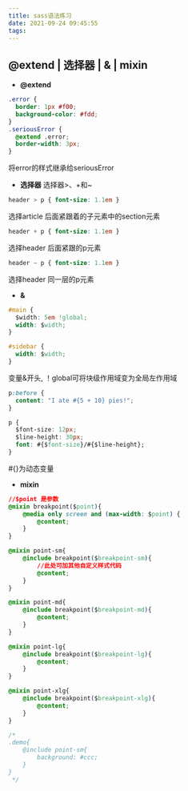 ```yaml
---
title: sass语法练习
date: 2021-09-24 09:45:55
tags:
---
```

## @extend | 选择器 | & | mixin
- **@extend**
```css
.error {
  border: 1px #f00;
  background-color: #fdd;
}
.seriousError {
  @extend .error;
  border-width: 3px;
}
```
将error的样式继承给seriousError

- **选择器**
选择器>、+和~
```css
header > p { font-size: 1.1em }
```
选择article 后面紧跟着的子元素中的section元素
```css
header + p { font-size: 1.1em }
```
选择header  后面紧跟的p元素
```css
header ~ p { font-size: 1.1em }
```
选择header  同一层的p元素
- **&**
```css
#main {
  $width: 5em !global;
  width: $width;
}

#sidebar {
  width: $width;
}
```
变量&开头, ！global可将块级作用域变为全局左作用域
```css
p:before {
  content: "I ate #{5 + 10} pies!";
}

p {
  $font-size: 12px;
  $line-height: 30px;
  font: #{$font-size}/#{$line-height};
}
```
#{}为动态变量
- **mixin**
```css
//$point 是参数
@mixin breakpoint($point){
    @media only screen and (max-width: $point) {
        @content;
    }
}

@mixin point-sm{
    @include breakpoint($breakpoint-sm){
        //此处可加其他自定义样式代码
        @content;    
    }
}

@mixin point-md{
    @include breakpoint($breakpoint-md){
        @content;    
    }
}

@mixin point-lg{
    @include breakpoint($breakpoint-lg){
        @content;    
    }
}

@mixin point-xlg{
    @include breakpoint($breakpoint-xlg){
        @content;    
    }
}

/*
.demo{
    @include point-sm{
        background: #ccc;
    }
}
 */
```

